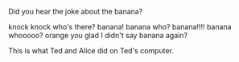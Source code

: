 
Did you hear the joke about the banana?

knock knock
who's there?
banana!
banana who?
banana!!!!
banana whooooo?
orange you glad I didn't say banana again?

This is what Ted and Alice did on Ted's computer.

